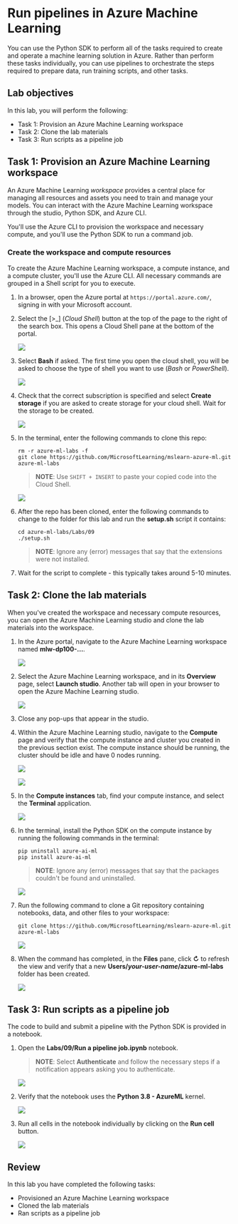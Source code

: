 # Run pipelines in Azure Machine Learning

You can use the Python SDK to perform all of the tasks required to create and operate a machine learning solution in Azure. Rather than perform these tasks individually, you can use pipelines to orchestrate the steps required to prepare data, run training scripts, and other tasks.

## Lab objectives

In this lab, you will perform the following:

- Task 1: Provision an Azure Machine Learning workspace
- Task 2: Clone the lab materials
- Task 3: Run scripts as a pipeline job

## Task 1: Provision an Azure Machine Learning workspace

An Azure Machine Learning *workspace* provides a central place for managing all resources and assets you need to train and manage your models. You can interact with the Azure Machine Learning workspace through the studio, Python SDK, and Azure CLI.

You'll use the Azure CLI to provision the workspace and necessary compute, and you'll use the Python SDK to run a command job.

### Create the workspace and compute resources

To create the Azure Machine Learning workspace, a compute instance, and a compute cluster, you'll use the Azure CLI. All necessary commands are grouped in a Shell script for you to execute.

1. In a browser, open the Azure portal at `https://portal.azure.com/`, signing in with your Microsoft account.
   
1. Select the \[>_] (*Cloud Shell*) button at the top of the page to the right of the search box. This opens a Cloud Shell pane at the bottom of the portal.

   ![](./images/cloudshell.png)
   
1. Select **Bash** if asked. The first time you open the cloud shell, you will be asked to choose the type of shell you want to use (*Bash* or *PowerShell*).

   ![](./images/cloudshell-bash.png)
   
1. Check that the correct subscription is specified and select **Create storage** if you are asked to create storage for your cloud shell. Wait for the storage to be created.

   ![](./images/cloudshell-create-strg.png)
   
1. In the terminal, enter the following commands to clone this repo:

    ```azurecli
    rm -r azure-ml-labs -f
    git clone https://github.com/MicrosoftLearning/mslearn-azure-ml.git azure-ml-labs
    ```

    > **NOTE**: Use `SHIFT + INSERT` to paste your copied code into the Cloud Shell.

    ![](./images/cloudshell-cmd01.png)

1. After the repo has been cloned, enter the following commands to change to the folder for this lab and run the **setup.sh** script it contains:

    ```azurecli
    cd azure-ml-labs/Labs/09
    ./setup.sh
    ```

    > **NOTE**: Ignore any (error) messages that say that the extensions were not installed.

1. Wait for the script to complete - this typically takes around 5-10 minutes.

## Task 2: Clone the lab materials

When you've created the workspace and necessary compute resources, you can open the Azure Machine Learning studio and clone the lab materials into the workspace.

1. In the Azure portal, navigate to the Azure Machine Learning workspace named **mlw-dp100-...**.

   ![](./images/aml-name.png)
   
1. Select the Azure Machine Learning workspace, and in its **Overview** page, select **Launch studio**. Another tab will open in your browser to open the Azure Machine Learning studio.

   ![](./images/aml-launch.png)
   
1. Close any pop-ups that appear in the studio.
   
1. Within the Azure Machine Learning studio, navigate to the **Compute** page and verify that the compute instance and cluster you created in the previous section exist. The compute instance should be running, the cluster should be idle and have 0 nodes running.

   ![](./images/aml-compute-instance.png)

   ![](./images/aml-compute-cluster.png)
   
1. In the **Compute instances** tab, find your compute instance, and select the **Terminal** application.

   ![](./images/aml-compute-instance-terminal.png)
   
1. In the terminal, install the Python SDK on the compute instance by running the following commands in the terminal:

    ```
    pip uninstall azure-ai-ml
    pip install azure-ai-ml
    ```

    > **NOTE**: Ignore any (error) messages that say that the packages couldn't be found and uninstalled.

    ![](./images/aml-terminal-cmd01.png)

1. Run the following command to clone a Git repository containing notebooks, data, and other files to your workspace:

    ```
    git clone https://github.com/MicrosoftLearning/mslearn-azure-ml.git azure-ml-labs
    ```
    
    ![](./images/aml-terminal-cmd02.png)

1. When the command has completed, in the **Files** pane, click **&#8635;** to refresh the view and verify that a new **Users/*your-user-name*/azure-ml-labs** folder has been created.

   ![](./images/aml-terminal-folder.png)

## Task 3: Run scripts as a pipeline job

The code to build and submit a pipeline with the Python SDK is provided in a notebook.

1. Open the **Labs/09/Run a pipeline job.ipynb** notebook.

   > **NOTE**: Select **Authenticate** and follow the necessary steps if a notification appears asking you to authenticate.

   ![](./images/aml-authenticate.png)

1. Verify that the notebook uses the **Python 3.8 - AzureML** kernel.

   ![](./images/aml-kernel-version.png)
   
1. Run all cells in the notebook individually by clicking on the **Run cell** button.

   ![](./images/aml-run-cell.png)

## Review

In this lab you have completed the following tasks:

- Provisioned an Azure Machine Learning workspace
- Cloned the lab materials
- Ran scripts as a pipeline job
